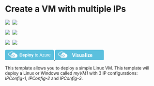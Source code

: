 # Create a VM with multiple IPs

<IMG SRC="https://azbotstorage.blob.core.windows.net/badges/101-vm-multiple-ipconfig/PublicLastTestDate.svg" />&nbsp;
<IMG SRC="https://azbotstorage.blob.core.windows.net/badges/101-vm-multiple-ipconfig/PublicDeployment.svg" />&nbsp;

<IMG SRC="https://azbotstorage.blob.core.windows.net/badges/101-vm-multiple-ipconfig/FairfaxLastTestDate.svg" />&nbsp;
<IMG SRC="https://azbotstorage.blob.core.windows.net/badges/101-vm-multiple-ipconfig/FairfaxDeployment.svg" />&nbsp;

<IMG SRC="https://azbotstorage.blob.core.windows.net/badges/101-vm-multiple-ipconfig/BestPracticeResult.svg" />&nbsp;
<IMG SRC="https://azbotstorage.blob.core.windows.net/badges/101-vm-multiple-ipconfig/CredScanResult.svg" />&nbsp;

<a href="https://portal.azure.com/#create/Microsoft.Template/uri/https%3A%2F%2Fraw.githubusercontent.com%2FAzure%2Fazure-quickstart-templates%2Fmaster%2F101-vm-multiple-ipconfig%2Fazuredeploy.json" target="_blank">
    <img src="https://raw.githubusercontent.com/Azure/azure-quickstart-templates/master/1-CONTRIBUTION-GUIDE/images/deploytoazure.png"/>
</a>
<a href="http://armviz.io/#/?load=https%3A%2F%2Fraw.githubusercontent.com%2FAzure%2Fazure-quickstart-templates%2Fmaster%2F101-vm-multiple-ipconfig%2Fazuredeploy.json" target="_blank">
    <img src="https://raw.githubusercontent.com/Azure/azure-quickstart-templates/master/1-CONTRIBUTION-GUIDE/images/visualizebutton.png"/>
</a>


This template allows you to deploy a simple Linux VM. This template will deploy a Linux or Windows called *myVM1* with 3 IP configurations: *IPConfig-1*, *IPConfig-2* and *IPConfig-3*.
